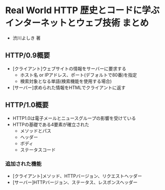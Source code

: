 # Real World HTTP 歴史とコードに学ぶインターネットとウェブ技術 まとめ
- 渋川よしき 著

## HTTP/0.9概要
- [クライアント]ウェブサイトの情報をサーバーに要求する
  - ホスト名 or IPアドレス、ポート(デフォルトで80番)を指定
  - 検索対象となる単語(検索機能を使用する場合)
- [サーバー]求められた情報をHTMLでクライアントに返す

## HTTP/1.0概要
- HTTP1.0は電子メールとニュースグループの影響を受けている
- HTTPの基礎である4要素が確立された
  - メソッドとパス
  - ヘッダー
  - ボディ
  - ステータスコード

### 追加された機能
- [クライアント]メソッド、HTTPバージョン、リクエストヘッダー
- [サーバー]HTTPバージョン、ステータス、レスポンスヘッダー
